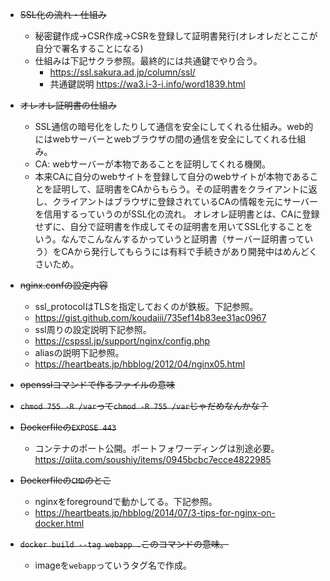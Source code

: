 - ~~SSL化の流れ・仕組み~~
  - 秘密鍵作成→CSR作成→CSRを登録して証明書発行(オレオレだとここが自分で署名することになる)
  - 仕組みは下記サクラ参照。最終的には共通鍵でやり合う。
    - https://ssl.sakura.ad.jp/column/ssl/
    - 共通鍵説明 https://wa3.i-3-i.info/word1839.html
- ~~オレオレ証明書の仕組み~~
  - SSL通信の暗号化をしたりして通信を安全にしてくれる仕組み。web的にはwebサーバーとwebブラウザの間の通信を安全にしてくれる仕組み。
  - CA: webサーバーが本物であることを証明してくれる機関。
  - 本来CAに自分のwebサイトを登録して自分のwebサイトが本物であることを証明して、証明書をCAからもらう。その証明書をクライアントに返し、クライアントはブラウザに登録されているCAの情報を元にサーバーを信用するっていうのがSSL化の流れ。
  オレオレ証明書とは、CAに登録せずに、自分で証明書を作成してその証明書を用いてSSL化することをいう。なんでこんなんするかっていうと証明書（サーバー証明書っていう）をCAから発行してもらうには有料で手続きがあり開発中はめんどくさいため。

- ~~nginx.confの設定内容~~
  - ssl_protocolはTLSを指定しておくのが鉄板。下記参照。
  - https://gist.github.com/koudaiii/735ef14b83ee31ac0967
  - ssl周りの設定説明下記参照。
  - https://cspssl.jp/support/nginx/config.php
  - aliasの説明下記参照。
  - https://heartbeats.jp/hbblog/2012/04/nginx05.html
- ~~opensslコマンドで作るファイルの意味~~
- ~~`chmod 755 -R /var`って`chmod -R 755 /var`じゃだめなんかな？~~
- ~~Dockerfileの`EXPOSE 443`~~
  - コンテナのポート公開。ポートフォワーディングは別途必要。 https://qiita.com/soushiy/items/0945bcbc7ecce4822985
- ~~Dockerfileの`CMD`のとこ~~
  - nginxをforegroundで動かしてる。下記参照。
  - https://heartbeats.jp/hbblog/2014/07/3-tips-for-nginx-on-docker.html
- ~~`docker build --tag webapp .`このコマンドの意味。~~
  - imageを`webapp`っていうタグ名で作成。